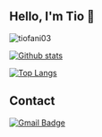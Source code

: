 ## Hello, I'm Tio 👋

<p align=left> <img src=https://komarev.com/ghpvc/?username=tiofani03 alt=tiofani03 /> </p>

[![Github stats](https://github-readme-stats.vercel.app/api?username=tiofani03&show_icons=true&include_all_commits=true&theme=tokyonight)](https://github.com/tiofani03/github-readme-stats)

[![Top Langs](https://github-readme-stats.vercel.app/api/top-langs/?username=tiofani03&layout=compact&theme=tokyonight)](https://github.com/tiofani03/github-readme-stats)

## Contact
[![Gmail Badge](https://img.shields.io/badge/-tiofani03@gmail.com-c14438?style=flat&logo=Gmail&logoColor=white&link=mailto:tiofani03@gmail.com)](mailto:tiofani03@gmail.com) 

